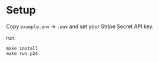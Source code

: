 # Setup

Copy `example.env` -> `.env` and set your Stripe Secret API key.

run:

```
make install
make run_p24
```
